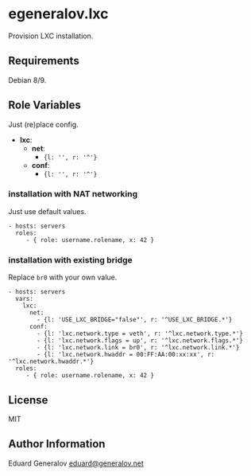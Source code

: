 # egeneralov.lxc

Provision LXC installation.

## Requirements

Debian 8/9.

## Role Variables

Just (re)place config. 

- **lxc**:
  - **net**:
    - `{l: '', r: '^'}`
  - **conf**:
    - `{l: '', r: '^'}`

### installation with NAT networking

Just use default values.

    - hosts: servers
      roles:
         - { role: username.rolename, x: 42 }

### installation with existing bridge

Replace `br0` with your own value.

    - hosts: servers
      vars:
        lxc:
          net:
            - {l: 'USE_LXC_BRIDGE="false"', r: '^USE_LXC_BRIDGE.*'}
          conf:
            - {l: 'lxc.network.type = veth', r: '^lxc.network.type.*'}
            - {l: 'lxc.network.flags = up', r: '^lxc.network.flags.*'}
            - {l: 'lxc.network.link = br0', r: '^lxc.network.link.*'}
            - {l: 'lxc.network.hwaddr = 00:FF:AA:00:xx:xx', r: '^lxc.network.hwaddr.*'}
      roles:
         - { role: username.rolename, x: 42 }

## License

MIT

## Author Information

Eduard Generalov <eduard@generalov.net>
